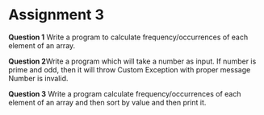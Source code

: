 # Assignment 3

**Question 1** Write a program to calculate frequency/occurrences of each element of an array.

**Question 2**Write a program which will take a number as input. If number is prime and odd, then it will throw Custom Exception with proper message Number is invalid.

**Question 3** Write a program calculate frequency/occurrences of each element of an array and then sort by value and then print it.
